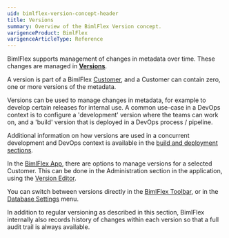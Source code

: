```yaml
---
uid: bimlflex-version-concept-header
title: Versions
summary: Overview of the BimlFlex Version concept.
varigenceProduct: BimlFlex
varigenceArticleType: Reference
---
```

BimlFlex supports management of changes in metadata over time. These changes are managed in [**Versions**](xref:bimlflex-version-concept-header).

A version is part of a BimlFlex [Customer](xref:bimlflex-concepts-customer), and a Customer can contain zero, one or more versions of the metadata.

Versions can be used to manage changes in metadata, for example to develop certain releases for internal use. A common use-case in a DevOps context is to configure a 'development' version where the teams can work on, and a 'build' version that is deployed in a DevOps process / pipeline.

Additional information on how versions are used in a concurrent development and DevOps context is available in the [build and deployment sections](xref:bimlflex-concurrent-development).

In the [BimlFlex App](xref:metadata-editors-overview), there are options to manage versions for a selected Customer. This can be done in the Administration section in the application, using the [Version Editor](xref:bimlflex-version-editor).

You can switch between versions directly in the [BimlFlex Toolbar](xref:bimlflex-tour#bimlflex-toolbar), or in the [Database Settings](xref:bimlflex-application-database-settings) menu.

In addition to regular versioning as described in this section, BimlFlex internally also records history of changes within each version so that a full audit trail is always available.
